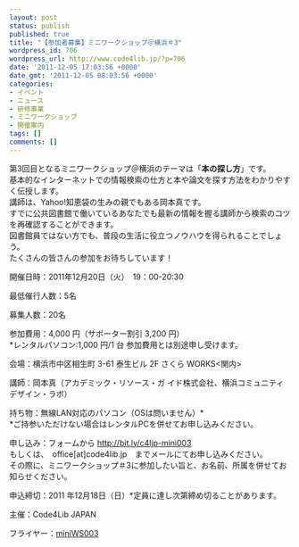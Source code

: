 ```yaml
---
layout: post
status: publish
published: true
title: "【参加者募集】ミニワークショップ＠横浜＃3"
wordpress_id: 706
wordpress_url: http://www.code4lib.jp/?p=706
date: '2011-12-05 17:03:56 +0000'
date_gmt: '2011-12-05 08:03:56 +0000'
categories:
- イベント
- ニュース
- 研修事業
- ミニワークショップ
- 開催案内
tags: []
comments: []
---
```

<p>第3回目となるミニワークショップ＠横浜のテーマは「<strong>本の探し方</strong>」です。<br />
基本的なインターネットでの情報検索の仕方と本や論文を探す方法をわかりやすく伝授します。<!--more--><br />
講師は、Yahoo!知恵袋の生みの親でもある岡本真です。<br />
すでに公共図書館で働いているあなたでも最新の情報を握る講師から検索のコツを再確認することができます。<br />
図書館員ではない方でも、普段の生活に役立つノウハウを得られることでしょう。<br />
たくさんの皆さんの参加をお待ちしています！</p>
<p>開催日時：2011年12月20日（火）　19：00-20:30</p>
<p>最低催行人数：5名</p>
<p>募集人数：20名</p>
<p>参加費用：4,000 円（サポーター割引 3,200 円）<br />
*レンタルパソコン:1,000 円/1 台 参加費用とは別途申し受けます。</p>
<p>会場：横浜市中区相生町 3-61 泰生ビル 2F さくら WORKS<関内></p>
<p>講師：岡本真（アカデミック・リソース・ガ イド株式会社、横浜コミュニティデザイン・ラボ）</p>
<p>持ち物：無線LAN対応のパソコン（OSは問いません）*<br />
*ご持参いただけない場合はレンタルPCを併せてお申し込みください。</p>
<p>申し込み：フォームから <a href="http://bit.ly/c4ljp-mini003">http://bit.ly/c4ljp-mini003</a><br />
もしくは、　office[at]code4lib.jp　までメールにてお申し込みください。<br />
その際に、ミニワークショップ＃3に参加したい旨と、お名前、所属を併せてお知らせください。</p>
<p>申込締切：2011 年12月18日（日）*定員に達し次第締め切ることがあります。</p>
<p>主催：Code4Lib JAPAN</p>
<p>フライヤー：<a href='http://www.code4lib.jp/wp-content/uploads/2011/12/ミニワークショップ031.pdf'>miniWS003</a></p>
